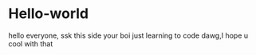 # Hello-world

hello everyone,
ssk this side your boi just learning to code dawg,I hope u cool with that

